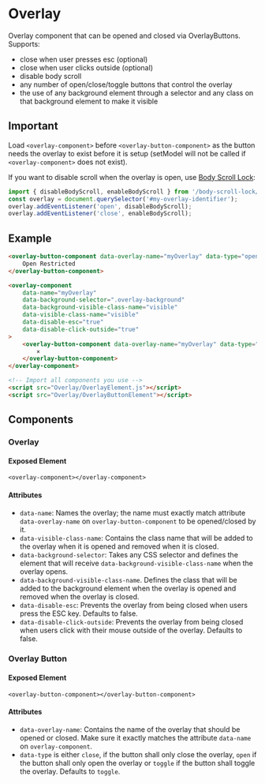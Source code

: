 # Overlay

Overlay component that can be opened and closed via OverlayButtons. Supports:
- close when user presses esc (optional)
- close when user clicks outside (optional)
- disable body scroll
- any number of open/close/toggle buttons that control the overlay
- the use of any background element through a selector and any class on that background element
to make it visible


## Important

Load `<overlay-component>` before `<overlay-button-component>` as the button needs the overlay
to exist before it is setup (setModel will not be called if `<overlay-component>` does not
exist).

If you want to disable scroll when the overlay is open, use 
[Body Scroll Lock](https://www.npmjs.com/package/body-scroll-lock):

```javascript
import { disableBodyScroll, enableBodyScroll } from '/body-scroll-lock/lib/bodyScrollLock.es6.js';
const overlay = document.querySelector('#my-overlay-identifier');
overlay.addEventListener('open', disableBodyScroll);
overlay.addEventListener('close', enableBodyScroll);
```

## Example

````html
<overlay-button-component data-overlay-name="myOverlay" data-type="open">
    Open Restricted
</overlay-button-component>

<overlay-component
    data-name="myOverlay"
    data-background-selector=".overlay-background"
    data-background-visible-class-name="visible"
    data-visible-class-name="visible"
    data-disable-esc="true"
    data-disable-click-outside="true"
>
    <overlay-button-component data-overlay-name="myOverlay" data-type="close">
        ×
    </overlay-button-component>
</overlay-component>

<!-- Import all components you use -->
<script src="Overlay/OverlayElement.js"></script>
<script src="Overlay/OverlayButtonElement"></script>
````

## Components

### Overlay

#### Exposed Element
`<overlay-component></overlay-component>`

#### Attributes
- `data-name`: Names the overlay; the name must exactly match attribute `data-overlay-name` on
`overlay-button-component` to be opened/closed by it.
- `data-visible-class-name`: Contains the class name that will be added to the overlay when it is
opened and removed when it is closed.
- `data-background-selector`: Takes any CSS selector and defines the element that will receive
`data-background-visible-class-name` when the overlay opens.
- `data-background-visible-class-name`. Defines the class that will be added to the background
element when the overlay is opened and removed when the overlay is closed.
- `data-disable-esc`: Prevents the overlay from being closed when users press the ESC key. Defaults
to false.
- `data-disable-click-outside`: Prevents the overlay from being closed when users click with their
mouse outside of the overlay. Defaults to false.



### Overlay Button

#### Exposed Element
`<overlay-button-component></overlay-button-component>`

#### Attributes
- `data-overlay-name`: Contains the name of the overlay that should be opened or closed. Make sure
it exactly matches the attribute `data-name` on `overlay-component`.
- `data-type` is either `close`, if the button shall only close the overlay, `open` if the button
shall only open the overlay or `toggle` if the button shall toggle the overlay. Defaults to
`toggle`.

